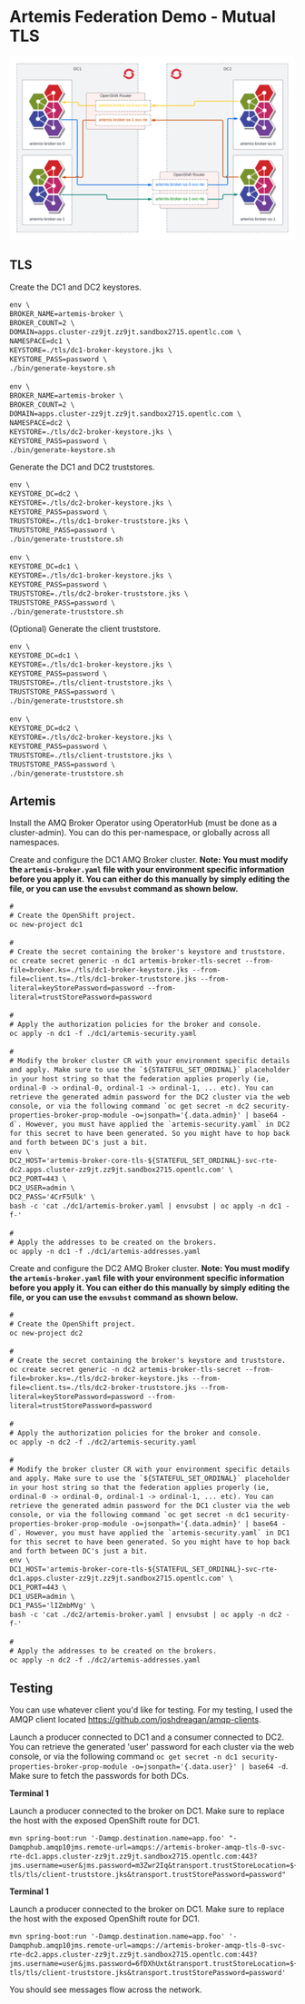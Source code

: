 # Artemis Federation Demo - Mutual TLS

![Artemis Federation Demo - Mutual TLS - Architecture](img/architecture.png)

## TLS

Create the DC1 and DC2 keystores.

```
env \
BROKER_NAME=artemis-broker \
BROKER_COUNT=2 \
DOMAIN=apps.cluster-zz9jt.zz9jt.sandbox2715.opentlc.com \
NAMESPACE=dc1 \
KEYSTORE=./tls/dc1-broker-keystore.jks \
KEYSTORE_PASS=password \
./bin/generate-keystore.sh

env \
BROKER_NAME=artemis-broker \
BROKER_COUNT=2 \
DOMAIN=apps.cluster-zz9jt.zz9jt.sandbox2715.opentlc.com \
NAMESPACE=dc2 \
KEYSTORE=./tls/dc2-broker-keystore.jks \
KEYSTORE_PASS=password \
./bin/generate-keystore.sh
```

Generate the DC1 and DC2 truststores.

```
env \
KEYSTORE_DC=dc2 \
KEYSTORE=./tls/dc2-broker-keystore.jks \
KEYSTORE_PASS=password \
TRUSTSTORE=./tls/dc1-broker-truststore.jks \
TRUSTSTORE_PASS=password \
./bin/generate-truststore.sh

env \
KEYSTORE_DC=dc1 \
KEYSTORE=./tls/dc1-broker-keystore.jks \
KEYSTORE_PASS=password \
TRUSTSTORE=./tls/dc2-broker-truststore.jks \
TRUSTSTORE_PASS=password \
./bin/generate-truststore.sh
```

(Optional) Generate the client truststore.

```
env \
KEYSTORE_DC=dc1 \
KEYSTORE=./tls/dc1-broker-keystore.jks \
KEYSTORE_PASS=password \
TRUSTSTORE=./tls/client-truststore.jks \
TRUSTSTORE_PASS=password \
./bin/generate-truststore.sh

env \
KEYSTORE_DC=dc2 \
KEYSTORE=./tls/dc2-broker-keystore.jks \
KEYSTORE_PASS=password \
TRUSTSTORE=./tls/client-truststore.jks \
TRUSTSTORE_PASS=password \
./bin/generate-truststore.sh
```

## Artemis

Install the AMQ Broker Operator using OperatorHub (must be done as a cluster-admin). You can do this per-namespace, or globally across all namespaces.

Create and configure the DC1 AMQ Broker cluster. __Note: You must modify the `artemis-broker.yaml` file with your environment specific information before you apply it. You can either do this manually by simply editing the file, or you can use the `envsubst` command as shown below.__

```
#
# Create the OpenShift project.
oc new-project dc1

#
# Create the secret containing the broker's keystore and truststore.
oc create secret generic -n dc1 artemis-broker-tls-secret --from-file=broker.ks=./tls/dc1-broker-keystore.jks --from-file=client.ts=./tls/dc1-broker-truststore.jks --from-literal=keyStorePassword=password --from-literal=trustStorePassword=password

#
# Apply the authorization policies for the broker and console.
oc apply -n dc1 -f ./dc1/artemis-security.yaml

#
# Modify the broker cluster CR with your environment specific details and apply. Make sure to use the `${STATEFUL_SET_ORDINAL}` placeholder in your host string so that the federation applies properly (ie, ordinal-0 -> ordinal-0, ordinal-1 -> ordinal-1, ... etc). You can retrieve the generated admin password for the DC2 cluster via the web console, or via the following command `oc get secret -n dc2 security-properties-broker-prop-module -o=jsonpath='{.data.admin}' | base64 -d`. However, you must have applied the `artemis-security.yaml` in DC2 for this secret to have been generated. So you might have to hop back and forth between DC's just a bit.
env \
DC2_HOST='artemis-broker-core-tls-${STATEFUL_SET_ORDINAL}-svc-rte-dc2.apps.cluster-zz9jt.zz9jt.sandbox2715.opentlc.com' \
DC2_PORT=443 \
DC2_USER=admin \
DC2_PASS='4CrF5Ulk' \
bash -c 'cat ./dc1/artemis-broker.yaml | envsubst | oc apply -n dc1 -f-'

#
# Apply the addresses to be created on the brokers.
oc apply -n dc1 -f ./dc1/artemis-addresses.yaml
```

Create and configure the DC2 AMQ Broker cluster. __Note: You must modify the `artemis-broker.yaml` file with your environment specific information before you apply it. You can either do this manually by simply editing the file, or you can use the `envsubst` command as shown below.__

```
#
# Create the OpenShift project.
oc new-project dc2

#
# Create the secret containing the broker's keystore and truststore.
oc create secret generic -n dc2 artemis-broker-tls-secret --from-file=broker.ks=./tls/dc2-broker-keystore.jks --from-file=client.ts=./tls/dc2-broker-truststore.jks --from-literal=keyStorePassword=password --from-literal=trustStorePassword=password

#
# Apply the authorization policies for the broker and console.
oc apply -n dc2 -f ./dc2/artemis-security.yaml

#
# Modify the broker cluster CR with your environment specific details and apply. Make sure to use the `${STATEFUL_SET_ORDINAL}` placeholder in your host string so that the federation applies properly (ie, ordinal-0 -> ordinal-0, ordinal-1 -> ordinal-1, ... etc). You can retrieve the generated admin password for the DC1 cluster via the web console, or via the following command `oc get secret -n dc1 security-properties-broker-prop-module -o=jsonpath='{.data.admin}' | base64 -d`. However, you must have applied the `artemis-security.yaml` in DC1 for this secret to have been generated. So you might have to hop back and forth between DC's just a bit.
env \
DC1_HOST='artemis-broker-core-tls-${STATEFUL_SET_ORDINAL}-svc-rte-dc1.apps.cluster-zz9jt.zz9jt.sandbox2715.opentlc.com' \
DC1_PORT=443 \
DC1_USER=admin \
DC1_PASS='lIZmbMVg' \
bash -c 'cat ./dc2/artemis-broker.yaml | envsubst | oc apply -n dc2 -f-'

#
# Apply the addresses to be created on the brokers.
oc apply -n dc2 -f ./dc2/artemis-addresses.yaml
```

## Testing

You can use whatever client you'd like for testing. For my testing, I used the AMQP client located https://github.com/joshdreagan/amqp-clients.

Launch a producer connected to DC1 and a consumer connected to DC2. You can retrieve the generated 'user' password for each cluster via the web console, or via the following command `oc get secret -n dc1 security-properties-broker-prop-module -o=jsonpath='{.data.user}' | base64 -d`. Make sure to fetch the passwords for both DCs.

__Terminal 1__


Launch a producer connected to the broker on DC1. Make sure to replace the host with the exposed OpenShift route for DC1.

```
mvn spring-boot:run '-Damqp.destination.name=app.foo' "-Damqphub.amqp10jms.remote-url=amqps://artemis-broker-amqp-tls-0-svc-rte-dc1.apps.cluster-zz9jt.zz9jt.sandbox2715.opentlc.com:443?jms.username=user&jms.password=m3Zwr2Iq&transport.trustStoreLocation=${ABS_PROJECT_ROOT}/manual-tls/tls/client-truststore.jks&transport.trustStorePassword=password"
```

__Terminal 1__


Launch a producer connected to the broker on DC1. Make sure to replace the host with the exposed OpenShift route for DC1.

```
mvn spring-boot:run '-Damqp.destination.name=app.foo' '-Damqphub.amqp10jms.remote-url=amqps://artemis-broker-amqp-tls-0-svc-rte-dc2.apps.cluster-zz9jt.zz9jt.sandbox2715.opentlc.com:443?jms.username=user&jms.password=6fDXhUxt&transport.trustStoreLocation=${ABS_PROJECT_ROOT}/manual-tls/tls/client-truststore.jks&transport.trustStorePassword=password' 
```

You should see messages flow across the network.
